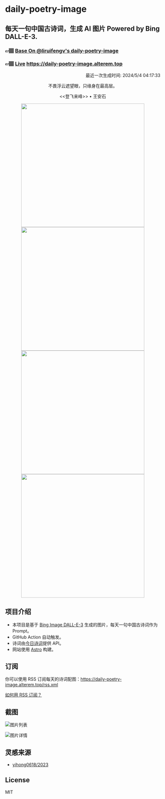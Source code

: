 
# daily-poetry-image

## 每天一句中国古诗词，生成 AI 图片 Powered by Bing DALL-E-3.

### 👉🏽 [Base On @liruifengv's daily-poetry-image](https://github.com/liruifengv/daily-poetry-image)

### 👉🏽 [Live](https://daily-poetry-image.alterem.top/) https://daily-poetry-image.alterem.top

<p align="right">
  最近一次生成时间: 2024/5/4 04:17:33
</p>
<p align="center">
不畏浮云遮望眼，只缘身在最高层。
</p>
<p align="center">
<<登飞来峰>> • 王安石
</p>
<p align="center">
<img src="https://tse4.mm.bing.net/th/id/OIG4.0rTIUMJQmjhZT.rJezMu" height="400" width="400" />
<img src="https://tse4.mm.bing.net/th/id/OIG4.21jCO8pEconmrKa.ta6p" height="400" width="400" />
<img src="https://tse4.mm.bing.net/th/id/OIG4.5z5TE7bxWsDLXR3z3kYn" height="400" width="400" />
<img src="https://tse1.mm.bing.net/th/id/OIG4.No.fchFxJ7qOm7hyOilm" height="400" width="400" />
</p>

## 项目介绍

-   本项目是基于 [Bing Image DALL-E-3](https://www.bing.com/images/create) 生成的图片，每天一句中国古诗词作为 Prompt。
-   GitHub Action 自动触发。
-   诗词由[今日诗词](https://www.jinrishici.com/)提供 API。
-   网站使用 [Astro](https://astro.build) 构建。

## 订阅

你可以使用 RSS 订阅每天的诗词配图：https://daily-poetry-image.alterem.top/rss.xml

[如何用 RSS 订阅？](https://zhuanlan.zhihu.com/p/55026716)

## 截图

![图片列表](./screenshots/Snipaste_2023-12-28_21-00-26.png)

![图片详情](./screenshots/Snipaste_2023-12-28_21-00-53.png)

## 灵感来源

-   [yihong0618/2023](https://github.com/yihong0618/2023)

## License

MIT
